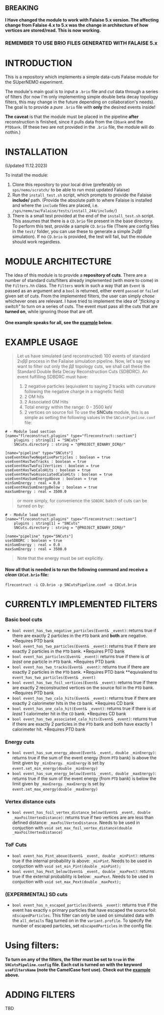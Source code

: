 ## BREAKING

**I Have changed the module to work with Falaise 5.x version. The affecting change from Falaise 4.x to 5.x was the change in architecture of how vertices are stored/read. This is now working.**

### REMEMBER TO USE BRIO FILES GENERATED WITH FALAISE 5.x

# INTRODUCTION

This is a repository which implements a simple data-cuts Falaise module for the SUperNEMO experiment.

The module's main goal is to input a `.brio` file and *cut* data through a series of filters (for now I'm only implementing simple double beta decay topology filters, this may change in the future depending on collaboration's needs). The goal is to provide a *pure* `.brio` file with **only** the desired events inside!

**The caveat** is that the module must be placed in the pipeline **after** reconstruction is finished, since it pulls data from the `CDbank` and the `PTDbank`. (If these two are not provided in the `.brio` file, the module will do nothin.) 

**INSTALLATION**
==========
(Updated 11.12.2023)

To install the module:
1. Clone this repository to your local drive (preferably on `sps/nemo/scratch/` to be able to run most updated Falaise)
2. Run the `install_test.sh` script, which prompts to provide the Falaise **include/** path. (Provide the absolute path to where Falaise is installed and where the `include` files are placed, i.e. `/sps/nemo/sw/Falaise/tests/install_244/include/`)
3. There is a small test provided at the end of the `install_test.sh` script. This assumes that there is a `CD.brio` file present in the base directory. To perform this test, provide a sample `CD.brio` file (There are config files in the `test/` folder, you can use these to generate a simple $2\nu\beta\beta$ simulation). If no `CD.brio` is provided, the test will fail, but the module should work regardless.

**MODULE ARCHITECTURE**
===========
The idea of this module is to provide a **repository of cuts**. There are a number of standard cuts/filters already implemented (with more to come) in the `Filters.hh` class. The `Filters` work in such a way that an `Event` is passed as an argument and a `bool` is returned, either event `passed` or `failed` given set of cuts. 
From the implemented filters, the user can simply *chose* whichever ones are relevant. I have tried to implement the idea of _"flicking a switch"_ to turn on a series of cuts. The event must pass all the cuts that are **turned on**, while ignoring those that are off. 
#### One example speaks for all, see the [example](https://github.com/Shoram444/SNCuts#example-usage) below. 

**EXAMPLE USAGE**
===========
> Let us have simulated (and reconstructed) 100 events of standard $2\nu\beta\beta$ process in the Failaise simulation pipeline. Now, let's say we want to filter out only the $\beta\beta$ topology cuts, we shall call these the Standard Double Beta Decay Reconstruction Cuts (SDBDRC). An event fulfilling SDBDRC must have:
> 1. 2 negative particles (equivalent to saying 2 tracks with curvature following the negative charge in a magnetic field)
> 2. 2 OM hits
> 3. 2 Associated OM Hits
> 4. Total energy within the range: 0 - 3500 keV
> 5. 2 vertices on source foil
> To use the **SNCuts** module, this is as simple as setting the following values in the `SNCutsPipeline.conf` file:
```
# - Module load section
[name="flreconstruct.plugins" type="flreconstruct::section"]
	plugins : string[1] = "SNCuts"
	SNCuts.directory : string = "@PROJECT_BINARY_DIR@/"

[name="pipeline" type="SNCuts"]
useEventHasTwoNegativeParticles : boolean = true
useEventHasTwoTracks : boolean = true
useEventHasTwoFoilVertices : boolean = true
useEventHasTwoCaloHits : boolean = true
useEventHasTwoAssociatedCaloHits : boolean = true
useEventHasSumEnergyAbove : boolean = true
minSumEnergy : real = 0.0
useEventHasSumEnergyBelow : boolean = true
maxSumEnergy : real = 3500.0
```
> or more simply, for convenience the `SDBDRC` batch of cuts can be turned on by:
```
# - Module load section
[name="flreconstruct.plugins" type="flreconstruct::section"]
	plugins : string[1] = "SNCuts"
	SNCuts.directory : string = "@PROJECT_BINARY_DIR@/"

[name="pipeline" type="SNCuts"]
useSDBDRC : boolean = true
minSumEnergy : real = 0.0
maxSumEnergy : real = 3500.0
```
> Note that the energy must be set explicitly.

#### Now all that is needed is to run the following command and receive a _**clean**_ `CDCut.brio` file:
```
flrecontruct -i CD.brio -p SNCutsPipeline.conf -o CDCut.brio
```


**CURRENTLY IMPLEMENTED FILTERS**
===========
### Basic bool cuts
- `bool event_has_two_negative_particles(Event& _event)`: returns true if there are exactly 2 particles in the `PTD` bank and **both** are negative. *Requires PTD bank
- `bool event_has_two_particles(Event& _event)`: returns true if there are exactly 2 particles in the `PTD` bank. *Requires PTD bank
- `bool event_has_particles(Event& _event)`: returns true if there is _at least_ one particle in `PTD` bank. *Requires PTD bank
- `bool event_has_two_tracks(Event& _event)`: returns true if there are exactly 2 particles in the `PTD` bank. *Requires PTD bank **equivalend to `event_has_two_particles(Event& _event)`         
- `bool event_has_two_foil_vertices(Event& _event)`: returns true if there are exactly 2 reconstructed vertices on the source foil in the `PTD` bank. *Requires PTD bank
- `bool event_has_two_calo_hits(Event& _event)`: returns true if there are exactly 2 calorimeter hits in the `CD` bank. *Requires CD bank
- `bool event_has_one_calo_hit(Event& _event)`: returns true if there is _at least_ 1 calorimeter hit in the `CD` bank. *Requires CD bank
- `bool event_has_two_associated_calo_hits(Event& _event)`: returns true if there are exactly 2 particles in the `PTD` bank and both have exactly 1 calorimeter hit. *Requires PTD bank

### Energy cuts 
- `bool event_has_sum_energy_above(Event& _event, double _minEnergy)`: returns true if the sum of the event energy (from `PTD` bank) is above the limit given by `_minEnergy`. `_minEnergy` is set by `event.set_min_energy(double _minEnergy)`
- `bool event_has_sum_energy_below(Event& _event, double _maxEnergy)`: returns true if the sum of the event energy (from `PTD` bank) is below the limit given by `_maxEnergy`. `_maxEnergy` is set by `event.set_max_energy(double _maxEnergy)`

### Vertex distance cuts
- `bool event_has_foil_vertex_distance_below(Event& _event, double _maxFoilVertexDistance)`: returns true if two vertices are are less than defined distance: `_maxFoilVertexDistance`. Needs to be used in conjuction with `void set_max_foil_vertex_distance(double _maxFoilVertexDistance)`

### ToF Cuts
- `bool event_has_Pint_above(Event& _event, double _minPint)`: returns true if the internal probability is above: `_minPint`. Needs to be used in conjuction with `void set_min_Pint(double _minPint);`
- `bool event_has_Pext_below(Event& _event, double _maxPext)`: returns true if the external probability is below: `_maxPext`. Needs to be used in conjuction with `void set_max_Pext(double _maxPext);`

### (EXPERIMENTAL) SD cuts
- `bool event_has_n_escaped_particles(Event& _event)`: returns true if the event has exactly `n` primary particles that have escaped the source foil: `nEscapedParticles`. This filter can only be used on simulated data with the `all_details` flag turned on in the `variant.profile`. To specify the number of escaped particles, set `nEscapedParticles` in the config file. 

# Using filters:

#### To turn on any of the filters, the filter must be set to `true` in the `SNCutsPipeline.config` file. Each cut is turned on with the keyword `useFiltersName` (note the CamelCase font use). Check out the [example](https://github.com/Shoram444/SNCuts#example-usage) above. 

**ADDING FILTERS**
==========
TBD


